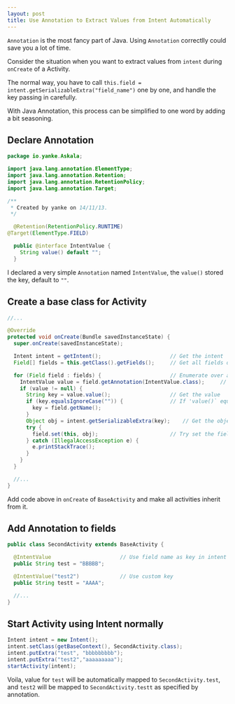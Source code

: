 ```yaml
---
layout: post
title: Use Annotation to Extract Values from Intent Automatically
---
```


`Annotation` is the most fancy part of Java. Using `Annotation` correctlly could save you a lot of time.

Consider the situation when you want to extract values from `intent` during `onCreate` of a Activity.

The normal way, you have to call `this.field = intent.getSerializableExtra("field_name")` one by one, and handle the key passing in carefully.

With Java Annotation, this process can be simplified to one word by adding a bit seasoning.

## Declare Annotation

```java
package io.yanke.Askala;

import java.lang.annotation.ElementType;
import java.lang.annotation.Retention;
import java.lang.annotation.RetentionPolicy;
import java.lang.annotation.Target;

/**
 * Created by yanke on 14/11/13.
 */

  @Retention(RetentionPolicy.RUNTIME)
@Target(ElementType.FIELD)

  public @interface IntentValue {
    String value() default "";
  }
```

I declared a very simple `Annotation` named `IntentValue`, the `value()` stored the key, default to `""`.

## Create a base class for Activity

```java
//...

@Override
protected void onCreate(Bundle savedInstanceState) {
  super.onCreate(savedInstanceState);

  Intent intent = getIntent();                      // Get the intent
  Field[] fields = this.getClass().getFields();     // Get all fields of runtime class using Reflect

  for (Field field : fields) {                      // Enumerate over all fields
    IntentValue value = field.getAnnotation(IntentValue.class);     // Get the Annotation
    if (value != null) {
      String key = value.value();                   // Get the value
      if (key.equalsIgnoreCase("")) {               // If 'value()` equals '', use the field name as key
        key = field.getName();
      }
      Object obj = intent.getSerializableExtra(key);    // Get the object from intent, be noticed, `getSerializableExtra` is safe for `String`, `Integer`, etc
      try {
        field.set(this, obj);                       // Try set the field by Reflect
      } catch (IllegalAccessException e) {
        e.printStackTrace();
      }
    }
  }

  //...
}
```

Add code above in `onCreate` of `BaseActivity` and make all activities inherit from it.

## Add Annotation to fields

```java
public class SecondActivity extends BaseActivity {

  @IntentValue                      // Use field name as key in intent by default
  public String test = "BBBBB";

  @IntentValue("test2")             // Use custom key
  public String testt = "AAAA";

  //...
}
```

## Start Activity using Intent normally

```java
Intent intent = new Intent();
intent.setClass(getBaseContext(), SecondActivity.class);
intent.putExtra("test", "bbbbbbbbb");
intent.putExtra("test2","aaaaaaaaa");
startActivity(intent);
```

Voila, value for `test` will be automatically mapped to `SecondActivity.test`, and `test2` will be mapped to `SecondActivity.testt` as specified by annotation.
